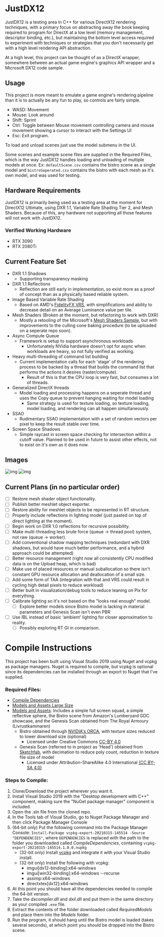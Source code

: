 # JustDX12
JustDX12 is a testing area in C++ for various DirectX12 rendering techniques, with a primary focus on abstracting away the book keeping required to program for DirectX at a low level (memory management, descriptor binding, etc.), but maintaining the bottom level access required to experiment with techniques or strategies that you don't necessarily get with a high level rendering API abstraction.

At a high level, this project can be thought of as a DirectX wrapper, somewhere between an actual game engine's graphics API wrapper and a Microsoft DX12 code sample.

## Usage
This project is more meant to emulate a game engine's rendering pipeline than it is to actually be any fun to play, so controls are fairly simple.
- WASD: Movement
- Mouse: Look around
- Shift: Sprint
- Ctrl: Toggle between Mouse movement controlling camera and mouse movement showing a cursor to interact with the Settings UI
- Esc: Exit program.

To load and unload scenes just use the model submenu in the UI.

Some scenes and example scene files are supplied in the Required Files, which is the way JustDX12 handles loading and unloading of multiple models at once. Ex: `defaultScene.csv` contains the bistro scene as a single model and `bistroSeperated.csv` contains the bistro with each mesh as it's own model, and was used for testing.

## Hardware Requirements
JustDX12 is primarily being used as a testing area at the moment for DirectX12 Ultimate, using DXR 1.1, Variable Rate Shading Tier 2, and Mesh Shaders. Because of this, any hardware not supporting all those features will not work with JustDX12.

### Verified Working Hardware
 - RTX 3090
 - RTX 2080Ti

## Current Feature Set
 - DXR 1.1 Shadows
   - Supporting transparency masking
 - DXR 1.1 Reflections
   - Reflection are still early in implementation, so exist more as a proof of concept than as a physically based reliable system.
 - Image Based Variable Rate Shading
   - Based on AMD's [FidelityFX VRS](https://github.com/GPUOpen-Effects/FidelityFX-VariableShading), with simplifications and ability to decrease detail on an Average Luminance value per tile.
 - Mesh Shaders (Broken at the moment, but refactoring to work with DXR)
   - Mostly a retooling of the Microsoft's [Mesh Shaders Sample](https://github.com/microsoft/DirectX-Graphics-Samples/tree/master/Samples/Desktop/D3D12MeshShaders), but with improvements to the culling cone baking procedure (to be uploaded on a seperate repo soon).
 - Async Compute Queue
   - Framework is setup to support asynchronous workloads
     - Unfortunately NVidia hardware doesn't opt for async when workloads are heavy, so not fully verified as working.
 - Heavy multi-threading of command list building
   - Current implementation calls for each 'stage' of the rendering process to be backed by a thread that builds the command list that performs the actions it desires (raster/compute).
     - Result of this is that the CPU loop is very fast, but consumes a lot of threads.
 - Generalized DirectX threads
   - Model loading and processing happens on a seperate thread and uses the Copy queue to prevent hanging waiting for model loading
     - Same strategy is used for texture loading, so texture loading, model loading, and rendering can all happen simultaneously.
 - SSAO
   - Rudimentary SSAO implementation with a set of random vectors per pixel to keep the result stable over time.
 - Screen Space Shadows
   - Simple raycast in screen space checking for intersection within a cutoff value. Planned to be used in future to assist other effects, not to exist on it's own as it does now.

## Images

![img](https://i.imgur.com/v2oQkSj.jpg)
![img](https://i.imgur.com/tJSEzLF.jpg)

## Current Plans (in no particular order)
 - [ ] Restore mesh shader object functionality.
 - [ ] Publish better meshlet object exporter.
 - [ ] Restore ability for meshlet objects to be represented in RT structure.
 - [ ] Properly include reflections in lighting model (just pasted on top of direct lighting at the moment).
 - [ ] Begin work on DXR 1.0 reflections for recursive possibility.
 - [ ] Make multi-threading less brute force (queue -> thread pool) system, not raw (queue -> worker).
 - [ ] Add conventional shadow mapping techniques (redundant with DXR shadows, but would have much better performance, and a hybrid approach could be attempted)
 - [ ] Better resource management (right now all consistently CPU modified data is on the Upload heap, which is bad)
 - [ ] Make use of placed resources or manual suballocation so there isn't constant GPU resource allocation and deallocation of a small size.
 - [ ] Add some form of TAA (integration with that and VRS could result in cycling high detail pixels to reduce workload)
 - [ ] Better built in visualization/debug tools to reduce leaning on Pix for everything.
 - [ ] Calibrate lighting so it's not based on the "looks real enough" model.
   - [ ] Explore better models since Bistro model is lacking in material parameters and Genesis Scan isn't even PBR
 - [ ] Use IBL instead of basic 'ambient' lighting for closer approximation to reality.
   - [ ] Possibly exploring RT GI in comparison.

# Compile Instructions
This project has been built using Visual Studio 2019 using Nuget and vcpkg as package managers. Nuget is required to compile, but vcpkg is optional since its dependencies can be installed through an export to Nuget that I've supplied.

### Required Files:
- [Compile Dependencies](https://drive.google.com/file/d/1GxMN1-Gc9TFypeqS1WbTwGxA88JLyOxi/view?usp=sharing)
- [Models and Assets Large Size](https://drive.google.com/drive/folders/1rjROhcUtOFIjfCgME2v11kso1BDPMogQ?usp=sharing)
- [Models and Assets](https://drive.google.com/drive/folders/1WVsMfeiAx80l6BVxj-8mMCvyrbrxpe9i?usp=sharing): Includes a simple full screen squad, a simple reflective sphere, the Bistro scene from Amazon's Lumberyard GDC showcase, and the Genesis Scan obtained from The Royal Armoury (Livrustkammaren)
  - Bistro obtained through [NVIDIA's ORCA](https://developer.nvidia.com/orca/amazon-lumberyard-bistro), with texture sizes reduced to lower download size (optional)
    - Licensed under Creative Commons [CC-BY 4.0](https://creativecommons.org/licenses/by/4.0/)
  - Genesis Scan (referred to in project as 'Head') obtained from [Sketchfab](https://sketchfab.com/3d-models/the-genesis-scan-94a02238914d4282bb1098950ae2506f), with decimation to reduce poly count, reduction in texture file size of model
    - Licensed under Attribution-ShareAlike 4.0 International [(CC BY-SA 4.0)](https://creativecommons.org/licenses/by-sa/4.0/)

### Steps to Compile:
1. Clone/Download the project wherever you want it.
2. Install Visual Studio 2019 with the "Desktop development with C++" component, making sure the "NuGet package manager" component is included.
4. Open the .sln file from the cloned repo.
5. In the Tools tab of Visual Studio, go to Nuget Package Manager and then click Package Manager Console
6. (64-bit only) Put the following command into the Package Manager Console: `Install-Package vcpkg-export-20210315-145514 -Source "DEPENDENCIES"`, where `DEPENDENCIES` is replaced with the path to the folder you downloaded called *CompileDependencies*, containing `vcpkg-export-20210315-145514.1.0.0.nupkg`
   - (32-bit only) Install [vcpkg](https://docs.microsoft.com/en-us/cpp/build/install-vcpkg?view=msvc-160&tabs=windows) and integrate it with your Visual Studio install.
   - (32-bit only) Install the following with vcpkg:
     - imgui[dx12-binding]:x64-windows
     - imgui[win32-binding]:x64-windows --recurse
     - assimp:x64-windows
     - directxtex[dx12]:x64-windows
7. At this point you should have all the dependencies needed to compile the 64-bit version.
8. Take the *dxcompiler.dll* and *dxil.dll* and put them in the same directory as your compiled `.exe` file.
9. Extract the contents of the folder downloaded called *RequiredModels* and place them into the *Models* folder.
10. Run the program, it should hang until the Bistro model is loaded (takes several seconds), at which point you should be dropped into the Bistro scene.

